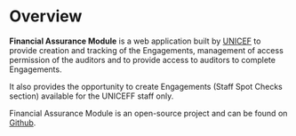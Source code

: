# Overview

**Financial Assurance Module** is a web application built by [UNICEF](https://www.unicef.org/) to provide creation and tracking of the Engagements, management of access permission of the auditors and to provide access to auditors to complete Engagements. 

It also provides the opportunity to create Engagements \(Staff Spot Checks section\) available for the UNICEFF staff only. 

Financial Assurance Module is an open-source project and can be found on [Github](https://github.com/unicef/etools-auditor-portal).

